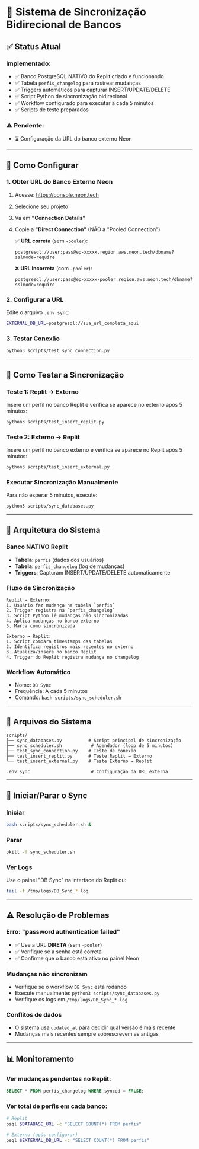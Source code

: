 # 🔄 Sistema de Sincronização Bidirecional de Bancos

## ✅ Status Atual

### Implementado:
- ✅ Banco PostgreSQL NATIVO do Replit criado e funcionando
- ✅ Tabela `perfis_changelog` para rastrear mudanças
- ✅ Triggers automáticos para capturar INSERT/UPDATE/DELETE
- ✅ Script Python de sincronização bidirecional
- ✅ Workflow configurado para executar a cada 5 minutos
- ✅ Scripts de teste preparados

### ⚠️ Pendente:
- ⏳ Configuração da URL do banco externo Neon

---

## 📝 Como Configurar

### 1. Obter URL do Banco Externo Neon

1. Acesse: https://console.neon.tech
2. Selecione seu projeto
3. Vá em **"Connection Details"**
4. Copie a **"Direct Connection"** (NÃO a "Pooled Connection")
   
   ✅ **URL correta** (sem `-pooler`):
   ```
   postgresql://user:pass@ep-xxxxx.region.aws.neon.tech/dbname?sslmode=require
   ```
   
   ❌ **URL incorreta** (com `-pooler`):
   ```
   postgresql://user:pass@ep-xxxxx-pooler.region.aws.neon.tech/dbname?sslmode=require
   ```

### 2. Configurar a URL

Edite o arquivo `.env.sync`:
```bash
EXTERNAL_DB_URL=postgresql://sua_url_completa_aqui
```

### 3. Testar Conexão

```bash
python3 scripts/test_sync_connection.py
```

---

## 🧪 Como Testar a Sincronização

### Teste 1: Replit → Externo

Insere um perfil no banco Replit e verifica se aparece no externo após 5 minutos:

```bash
python3 scripts/test_insert_replit.py
```

### Teste 2: Externo → Replit

Insere um perfil no banco externo e verifica se aparece no Replit após 5 minutos:

```bash
python3 scripts/test_insert_external.py
```

### Executar Sincronização Manualmente

Para não esperar 5 minutos, execute:

```bash
python3 scripts/sync_databases.py
```

---

## 🔧 Arquitetura do Sistema

### Banco NATIVO Replit
- **Tabela**: `perfis` (dados dos usuários)
- **Tabela**: `perfis_changelog` (log de mudanças)
- **Triggers**: Capturam INSERT/UPDATE/DELETE automaticamente

### Fluxo de Sincronização

```
Replit → Externo:
1. Usuário faz mudança na tabela `perfis`
2. Trigger registra na `perfis_changelog`
3. Script Python lê mudanças não sincronizadas
4. Aplica mudanças no banco externo
5. Marca como sincronizada

Externo → Replit:
1. Script compara timestamps das tabelas
2. Identifica registros mais recentes no externo
3. Atualiza/insere no banco Replit
4. Trigger do Replit registra mudança no changelog
```

### Workflow Automático
- Nome: `DB Sync`
- Frequência: A cada 5 minutos
- Comando: `bash scripts/sync_scheduler.sh`

---

## 📂 Arquivos do Sistema

```
scripts/
├── sync_databases.py          # Script principal de sincronização
├── sync_scheduler.sh           # Agendador (loop de 5 minutos)
├── test_sync_connection.py    # Teste de conexão
├── test_insert_replit.py      # Teste Replit → Externo
└── test_insert_external.py    # Teste Externo → Replit

.env.sync                       # Configuração da URL externa
```

---

## 🚀 Iniciar/Parar o Sync

### Iniciar
```bash
bash scripts/sync_scheduler.sh &
```

### Parar
```bash
pkill -f sync_scheduler.sh
```

### Ver Logs
Use o painel "DB Sync" na interface do Replit ou:
```bash
tail -f /tmp/logs/DB_Sync_*.log
```

---

## ⚠️ Resolução de Problemas

### Erro: "password authentication failed"
- ✅ Use a URL **DIRETA** (sem `-pooler`)
- ✅ Verifique se a senha está correta
- ✅ Confirme que o banco está ativo no painel Neon

### Mudanças não sincronizam
- Verifique se o workflow `DB Sync` está rodando
- Execute manualmente: `python3 scripts/sync_databases.py`
- Verifique os logs em `/tmp/logs/DB_Sync_*.log`

### Conflitos de dados
- O sistema usa `updated_at` para decidir qual versão é mais recente
- Mudanças mais recentes sempre sobrescrevem as antigas

---

## 📊 Monitoramento

### Ver mudanças pendentes no Replit:
```sql
SELECT * FROM perfis_changelog WHERE synced = FALSE;
```

### Ver total de perfis em cada banco:
```bash
# Replit
psql $DATABASE_URL -c "SELECT COUNT(*) FROM perfis"

# Externo (após configurar)
psql $EXTERNAL_DB_URL -c "SELECT COUNT(*) FROM perfis"
```
